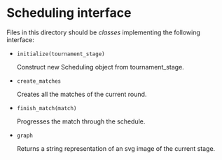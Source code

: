 Scheduling interface
====================

Files in this directory should be _classes_ implementing the following
interface:

 - `initialize(tournament_stage)`

   Construct new Scheduling object from tournament_stage.

 - `create_matches`

   Creates all the matches of the current round.

 - `finish_match(match)`

   Progresses the match through the schedule.

 - `graph`

   Returns a string representation of an svg image of the current
   stage.
